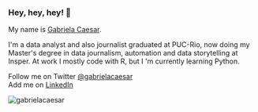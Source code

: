 ### Hey, hey, hey! 👋

My name is [Gabriela Caesar](https://www.gabrielacaesar.com/about/). 

I'm a data analyst and also journalist graduated at PUC-Rio, now doing my Master's degree in data journalism, automation and data storytelling at Insper. At work I mostly code with R, but I 'm currently learning Python. 

Follow me on Twitter [@gabrielacaesar](https://twitter.com/gabrielacaesar)              
Add me on [LinkedIn](https://www.linkedin.com/in/gabrielacaesar/)    

<p align="left"> <img src="https://komarev.com/ghpvc/?username=gabrielacaesar&color=blueviolet" alt="gabrielacaesar"/> </p>
